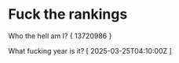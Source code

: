 # Fuck the rankings

Who the hell am I?
{ 13720986 }

What fucking year is it?
[ 2025-03-25T04:10:00Z ]
